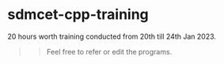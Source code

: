 # sdmcet-cpp-training
20 hours worth training conducted from 20th till 24th Jan 2023.
>>Feel free to refer or edit the programs.
